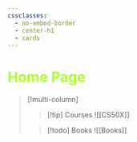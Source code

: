 ```yaml
---
cssclasses:
  - no-embed-border
  - center-h1
  - cards
---
```

# <span style= "color: GreenYellow;">Home Page</span>


> [!multi-column]
>
>> [!tip] Courses
>> ![[CS50X]]
>> 
>
>> [!todo] Books
>> ![[Books]]

